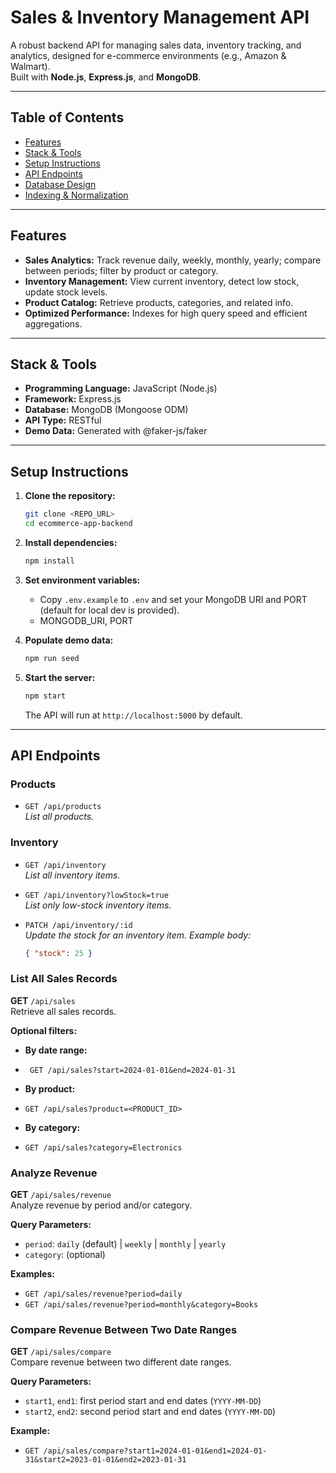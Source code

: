 # Sales & Inventory Management API

A robust backend API for managing sales data, inventory tracking, and analytics, designed for e-commerce environments (e.g., Amazon & Walmart).  
Built with **Node.js**, **Express.js**, and **MongoDB**.

---

## Table of Contents

- [Features](#features)
- [Stack & Tools](#stack--tools)
- [Setup Instructions](#setup-instructions)
- [API Endpoints](#api-endpoints)
- [Database Design](#database-design)
- [Indexing & Normalization](#indexing--normalization)

---

## Features

- **Sales Analytics:** Track revenue daily, weekly, monthly, yearly; compare between periods; filter by product or category.
- **Inventory Management:** View current inventory, detect low stock, update stock levels.
- **Product Catalog:** Retrieve products, categories, and related info.
- **Optimized Performance:** Indexes for high query speed and efficient aggregations.

---

## Stack & Tools

- **Programming Language:** JavaScript (Node.js)
- **Framework:** Express.js
- **Database:** MongoDB (Mongoose ODM)
- **API Type:** RESTful
- **Demo Data:** Generated with @faker-js/faker

---

## Setup Instructions

1. **Clone the repository:**

   ```bash
   git clone <REPO_URL>
   cd ecommerce-app-backend
   ```

2. **Install dependencies:**

   ```bash
   npm install
   ```

3. **Set environment variables:**

   - Copy `.env.example` to `.env` and set your MongoDB URI and PORT (default for local dev is provided).
   - MONGODB_URI, PORT

4. **Populate demo data:**

   ```bash
   npm run seed
   ```

5. **Start the server:**

   ```bash
   npm start
   ```

   The API will run at `http://localhost:5000` by default.

---

## API Endpoints

### Products

- `GET /api/products`  
  _List all products._

### Inventory

- `GET /api/inventory`  
  _List all inventory items._

- `GET /api/inventory?lowStock=true`  
  _List only low-stock inventory items._

- `PATCH /api/inventory/:id`  
  _Update the stock for an inventory item. Example body:_
  ```json
  { "stock": 25 }
  ```

### List All Sales Records

**GET** `/api/sales`  
Retrieve all sales records.

**Optional filters:**

- **By date range:**
- ` GET /api/sales?start=2024-01-01&end=2024-01-31`
- **By product:**
- `GET /api/sales?product=<PRODUCT_ID>`

- **By category:**
- `GET /api/sales?category=Electronics`

### Analyze Revenue

**GET** `/api/sales/revenue`  
Analyze revenue by period and/or category.

**Query Parameters:**

- `period`: `daily` (default) | `weekly` | `monthly` | `yearly`
- `category`: (optional)

**Examples:**

- `GET /api/sales/revenue?period=daily`
- `GET /api/sales/revenue?period=monthly&category=Books`

### Compare Revenue Between Two Date Ranges

**GET** `/api/sales/compare`  
Compare revenue between two different date ranges.

**Query Parameters:**

- `start1`, `end1`: first period start and end dates (`YYYY-MM-DD`)
- `start2`, `end2`: second period start and end dates (`YYYY-MM-DD`)

**Example:**

- `GET /api/sales/compare?start1=2024-01-01&end1=2024-01-31&start2=2023-01-01&end2=2023-01-31`
